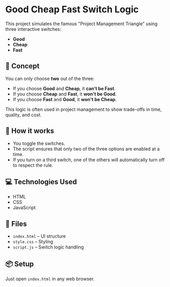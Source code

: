 # Good Cheap Fast Switch Logic

This project simulates the famous "Project Management Triangle" using three interactive switches:
- **Good**
- **Cheap**
- **Fast**

## 📌 Concept
You can only choose **two** out of the three:
- If you choose **Good** and **Cheap**, it **can't be Fast**.
- If you choose **Cheap** and **Fast**, it **won't be Good**.
- If you choose **Fast** and **Good**, it **won't be Cheap**.

This logic is often used in project management to show trade-offs in time, quality, and cost.

## 🚀 How it works
- You toggle the switches.
- The script ensures that only two of the three options are enabled at a time.
- If you turn on a third switch, one of the others will automatically turn off to respect the rule.

## 💻 Technologies Used
- HTML
- CSS
- JavaScript


## 📁 Files
- `index.html` – UI structure
- `style.css` – Styling
- `script.js` – Switch logic handling

## 📦 Setup
Just open `index.html` in any web browser.


